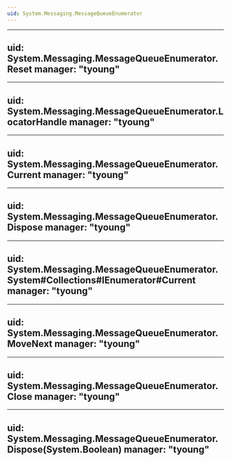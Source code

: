 ```yaml
---
uid: System.Messaging.MessageQueueEnumerator
---
```


---
uid: System.Messaging.MessageQueueEnumerator.Reset
manager: "tyoung"
---

---
uid: System.Messaging.MessageQueueEnumerator.LocatorHandle
manager: "tyoung"
---

---
uid: System.Messaging.MessageQueueEnumerator.Current
manager: "tyoung"
---

---
uid: System.Messaging.MessageQueueEnumerator.Dispose
manager: "tyoung"
---

---
uid: System.Messaging.MessageQueueEnumerator.System#Collections#IEnumerator#Current
manager: "tyoung"
---

---
uid: System.Messaging.MessageQueueEnumerator.MoveNext
manager: "tyoung"
---

---
uid: System.Messaging.MessageQueueEnumerator.Close
manager: "tyoung"
---

---
uid: System.Messaging.MessageQueueEnumerator.Dispose(System.Boolean)
manager: "tyoung"
---
